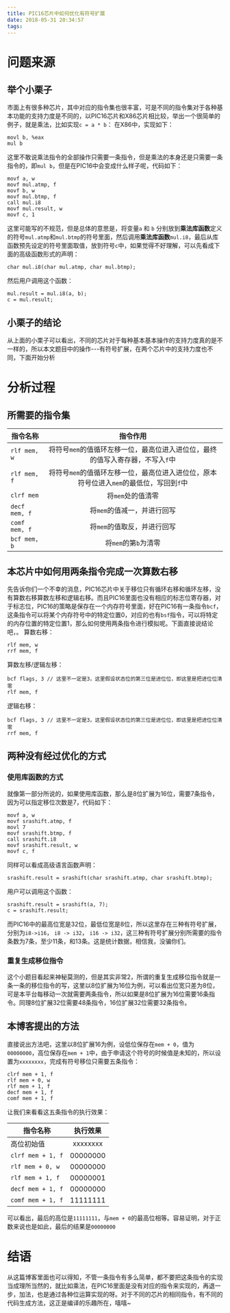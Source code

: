 ```yaml
---
title: PIC16芯片中如何优化有符号扩展
date: 2018-05-31 20:34:57
tags: 
---
```


# 问题来源
## 举个小栗子
市面上有很多种芯片，其中对应的指令集也很丰富，可是不同的指令集对于各种基本功能的支持力度是不同的，以PIC16芯片和X86芯片相比较，举出一个很简单的例子，就是乘法，比如实现`c = a * b`：
在X86中，实现如下：
```
movl b, %eax 
mul b
```
这里不敢说乘法指令的全部操作只需要一条指令，但是乘法的本身还是只需要一条指令的，即`mul b`，但是在PIC16中会变成什么样子呢，代码如下：

```
movf a, w
movf mul.atmp, f
movf b, w
movf mul.btmp, f
call mul.i8
movf mul.result, w
movf c, 1
```

这里可能写的不规范，但是总体的意思是，将变量`a` 和 `b` 分别放到**乘法库函数**定义的符号`mul.atmp`和`mul.btmp`的符号里面，然后调用**乘法库函数**`mul.i8`，最后从库函数预先设定的符号里面取值，放到符号`c`中，如果觉得不好理解，可以先看成下面的高级函数形式的声明：
```
char mul.i8(char mul.atmp, char mul.btmp);
```
然后用户调用这个函数：
```
mul.result = mul.i8(a, b);
c = mul.result;
```
## 小栗子的结论
从上面的小栗子可以看出，不同的芯片对于每种基本基本操作的支持力度真的是不一样的，所以本文题目中的操作---有符号扩展，在两个芯片中的支持力度也不同，下面开始分析

# 分析过程
## 所需要的指令集
|指令名称     |指令作用|
|---------------------|:------------:|
|`rlf mem, w`| 将符号`mem`的值循环左移一位，最高位进入进位位，最终的值写入寄存器，不写入`f`中 |
|`rlf mem, f`| 将符号`mem`的值循环左移一位，最高位进入进位位，原本符号位进入`mem`的最低位，写回到`f`中 |
|`clrf mem` | 将`mem`处的值清零 |
|`decf mem, f` | 将`mem`的值减一，并进行回写 |
|`comf mem, f` | 将`mem`的值取反，并进行回写 |
|`bcf mem, b`| 将`mem`的第`b`为清零 |
## 本芯片中如何用两条指令完成一次算数右移
先告诉你们一个不幸的消息，PIC16芯片中关于移位只有循环右移和循环左移，没有算数右移算数左移和逻辑右移。而且PIC16里面也没有相应的标志位寄存器，对于标志位，PIC16的策略是保存在一个内存符号里面，好在PIC16有一条指令`bcf`，这条指令可以将某个内存符号中的特定位置0，对应的也有`bsf`指令，可以将特定的内存位置的特定位置1，那么如何使用两条指令进行模拟呢。下面直接说结论吧，。
算数右移：
```
rlf mem, w
rrf mem, f
```
算数左移/逻辑左移：
```
bcf flags, 3 // 这里不一定是3，这里假设状态位的第三位是进位位，即这里是把进位位清零
rlf mem, f
```
逻辑右移：
```
bcf flags, 3 // 这里不一定是3，这里假设状态位的第三位是进位位，即这里是把进位位清零
rrf mem, f
```
## 两种没有经过优化的方式
### 使用库函数的方式
就像第一部分所说的，如果使用库函数，那么是8位扩展为16位，需要7条指令，因为可以指定移位次数是7，代码如下：
```
movf a, w
movf srashift.atmp, f
movl 7
movf srashift.btmp, f
call srashift.i8
movf srashift.result, w
movf c, f
```
同样可以看成高级语言函数声明：
```
srashift.result = srashift(char srashift.atmp, char srashift.btmp);
```
用户可以调用这个函数：
```
srashift.result = srashift(a, 7);
c = srashift.result;
```
而PIC16中的最高位宽是32位，最低位宽是8位，所以这里存在三种有符号扩展，分别为`i8->i16`， `i8 -> i32`， `i16 -> i32`，这三种有符号扩展分别所需要的指令条数为7条，至少11条，和13条。这是统计数据，相信我，没骗你们。
### 重复生成移位指令
这个小题目看起来神秘莫测的，但是其实非常2，所谓的重复生成移位指令就是一条一条的移位指令的写，这里以8位扩展为16位为例，可以看出位宽只差为8位，可是本平台每移动一次就需要两条指令，所以如果是8位扩展为16位需要16条指令。同理8位扩展32位需要48条指令，16位扩展32位需要32条指令。
## 本博客提出的方法
直接说出方法吧，这里以8位扩展16为例，设低位保存在`mem + 0`，值为`00000000`，高位保存在`mem + 1`中，由于申请这个符号的时候值是未知的，所以设置为`xxxxxxxx`，完成有符号移位只需要五条指令：
```
clrf mem + 1, f
rlf mem + 0, w
rlf mem + 1, f
decf mem + 1, f
comf mem + 1, f
```
让我们来看看这五条指令的执行效果：

|指令名称|执行效果|
|---------------------|:------------:|
|高位初始值|xxxxxxxx|
|`clrf mem + 1, f`|00000000|
|`rlf mem + 0, w`|00000000|
|`rlf mem + 1, f`|00000001|
|`decf mem + 1, f`|00000000|
|`comf mem + 1, f`|11111111|

可以看出，最后的高位是`11111111`，与`mem + 0`的最高位相等。容易证明，对于正数来说也是如此，最后的结果是`00000000`
# 结语
从这篇博客里面也可以得知，不管一条指令有多么简单，都不要把这条指令的实现当成理所当然的，就比如乘法，在PIC16里面是没有对应的指令来实现的，再退一步，加法，也是通过各种位运算实现的呀。对于不同的芯片的相同指令，有不同的代码生成方法，这正是编译的乐趣所在，嘻嘻~